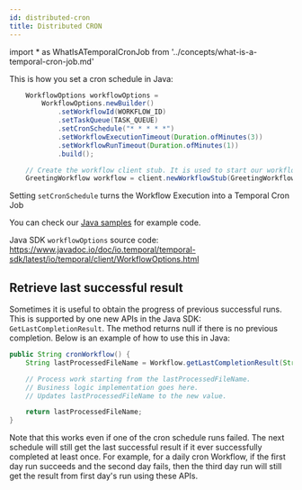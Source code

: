 ```yaml
---
id: distributed-cron
title: Distributed CRON
---
```


<!-- prettier-ignore -->

import * as WhatIsATemporalCronJob from '../concepts/what-is-a-temporal-cron-job.md'

This is how you set a cron schedule in Java:

```java
    WorkflowOptions workflowOptions =
        WorkflowOptions.newBuilder()
            .setWorkflowId(WORKFLOW_ID)
            .setTaskQueue(TASK_QUEUE)
            .setCronSchedule("* * * * *")
            .setWorkflowExecutionTimeout(Duration.ofMinutes(3))
            .setWorkflowRunTimeout(Duration.ofMinutes(1))
            .build();

    // Create the workflow client stub. It is used to start our workflow execution.
    GreetingWorkflow workflow = client.newWorkflowStub(GreetingWorkflow.class, workflowOptions);
```

Setting `setCronSchedule` turns the Workflow Execution into a <preview page={WhatIsATemporalCronJob}>Temporal Cron Job</preview>

You can check our [Java samples](https://github.com/temporalio/samples-java/blob/master/src/main/java/io/temporal/samples/hello/HelloCron.java) for example code.

Java SDK `workflowOptions` source code: https://www.javadoc.io/doc/io.temporal/temporal-sdk/latest/io/temporal/client/WorkflowOptions.html

## Retrieve last successful result

Sometimes it is useful to obtain the progress of previous successful runs.
This is supported by one new APIs in the Java SDK:
`GetLastCompletionResult`. The method returns null if there is no previous completion. Below is an example of how
to use this in Java:

```java
public String cronWorkflow() {
    String lastProcessedFileName = Workflow.getLastCompletionResult(String.class);

    // Process work starting from the lastProcessedFileName.
    // Business logic implementation goes here.
    // Updates lastProcessedFileName to the new value.

    return lastProcessedFileName;
}
```

Note that this works even if one of the cron schedule runs failed. The
next schedule will still get the last successful result if it ever successfully
completed at least once. For example, for a daily cron Workflow, if the first day
run succeeds and the second day fails, then the third day run will still get
the result from first day's run using these APIs.
